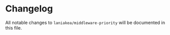 # Changelog

All notable changes to `laniakea/middleware-priority` will be documented in this file.
